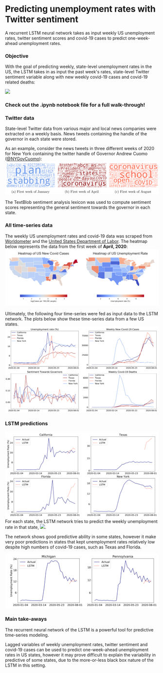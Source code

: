 # Predicting unemployment rates with Twitter sentiment
A recurrent LSTM neural network takes as input weekly US unemployment rates, twitter sentiment scores and covid-19 cases to predict one-week-ahead unemployment rates.

### Objective
With the goal of predicting weekly, state-level unemployment rates in the US, the LSTM takes in as input the past week's rates, state-level Twitter sentiment variable along with new weekly covid-19 cases and covid-19 related deaths:

<img src="https://render.githubusercontent.com/render/math?math=X_{t} =\bigg[y_{t-1}, S_{t-1}, C_{t-1}, D_{t-1}\bigg]">

### Check out the .ipynb notebook file for a full walk-through!

### Twitter data
State-level Twitter data from various major and local news companies were extracted on a weekly basis. News tweets containing the handle of the governor in each state were stored. 

As an example, consider the news tweets in three different weeks of 2020 for New York containing the twitter handle of Governor Andrew Cuomo ([@NYGovCuomo](https://twitter.com/NYGovCuomo)):
![Wordclouds](wordclouds.PNG)

The TextBlob sentiment analysis lexicon was used to compute sentiment scores representing the general sentiment towards the governor in each state. 

### All time-series data
The weekly US unemployment rates and covid-19 data was scraped from [Worldometer](https://www.worldometers.info/coronavirus/usa/) and the [United States Department of Labor](https://oui.doleta.gov/unemploy/claims.asp). The heatmap below represents the data from the first week of **April, 2020**:
![heatmap](heatmap.PNG)

Ultimately, the following four time-series were fed as input data to the LSTM network. The plots below show these time-series data from a few US states.   
![inputTimeseries](inputTimeseries.PNG)

### LSTM predictions
![results](results.PNG)
For each state, the LSTM network tries to predict the weekly unemployment rate in that state, <img src="https://render.githubusercontent.com/render/math?math=y_{t}">.

The network shows good predictive ability in some states, however it make very poor predictions in states that kept unemployment rates relatively low despite high numbers of covid-19 cases, such as Texas and Florida. 

![moreresults](moreResults.PNG)

### Main take-aways
The recurrent neural network of the LSTM is a powerful tool for predictive time-series modeling.

Lagged variables of weekly unemployment rates, twitter sentiment and covid-19 cases can be used to predict one-week-ahead unemployment rates in US states, however it may prove difficult to explain the variability in predictive of some states, due to the more-or-less black box nature of the LSTM in this setting. 

